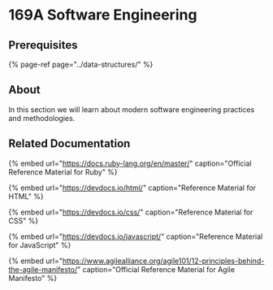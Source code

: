 # 169A Software Engineering

## Prerequisites

{% page-ref page="../data-structures/" %}

## About

In this section we will learn about modern software engineering practices and methodologies.

## Related Documentation

{% embed url="https://docs.ruby-lang.org/en/master/" caption="Official Reference Material for Ruby" %}

{% embed url="https://devdocs.io/html/" caption="Reference Material for HTML" %}

{% embed url="https://devdocs.io/css/" caption="Reference Material for CSS" %}

{% embed url="https://devdocs.io/javascript/" caption="Reference Material for JavaScript" %}

{% embed url="https://www.agilealliance.org/agile101/12-principles-behind-the-agile-manifesto/" caption="Official Reference Material for Agile Manifesto" %}



